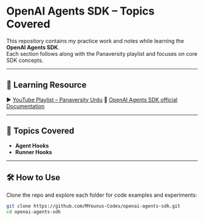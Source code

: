 # OpenAI Agents SDK – Topics Covered

This repository contains my practice work and notes while learning the **OpenAI Agents SDK**.  
Each section follows along with the Panaversity playlist and focuses on core SDK concepts.

---

## 🎥 Learning Resource
▶️ [YouTube Playlist – Panaversity Urdu](https://www.youtube.com/watch?v=eRcrE0R75s8&list=PL0vKVrkG4hWr4V2I4P6GaDzMG_LijlGTm&index=3&ab_channel=PanaversityUrdu "OpenAI Agents SDK Tutorials")
📄 [OpenAI Agents SDK official Documentation](https://openai.github.io/openai-agents-python/ "OpenAI Agents SDK offical Documentation")

---

## 📌 Topics Covered
- **Agent Hooks**
- **Runner Hooks**

---


## 🛠 How to Use
Clone the repo and explore each folder for code examples and experiments:

```bash
git clone https://github.com/MYounus-Codes/openai-agents-sdk.git
cd openai-agents-sdk

